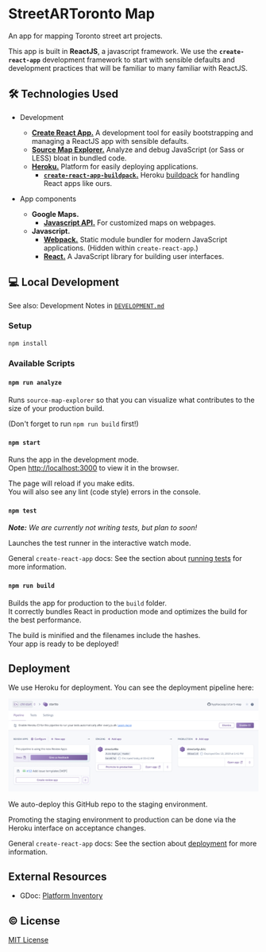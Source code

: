 # StreetARToronto Map

An app for mapping Toronto street art projects.

This app is built in **ReactJS**, a javascript framework. We use the
**`create-react-app`** development framework to start with sensible defaults
and development practices that will be familiar to many familiar with ReactJS.

## :hammer_and_wrench: Technologies Used

- Development
  - [**Create React App.**][create-react-app] A development tool for easily bootstrapping and managing a ReactJS app with sensible defaults. 
  - [**Source Map Explorer.**][source-map-explorer] Analyze and debug JavaScript (or Sass or LESS) bloat in bundled code.
  - [**Heroku.**][heroku] Platform for easily deploying applications.
    - [**`create-react-app-buildpack`.**][create-react-app-buildpack] Heroku
      [buildpack][heroku-buildpack] for handling React apps like ours.
- App components
  - **Google Maps.**
    - [**Javascript API.**][gmaps-js] For customized maps on webpages.
  - **Javascript.**
    - [**Webpack.**][webpack] Static module bundler for modern JavaScript applications. (Hidden within `create-react-app`.)
    - [**React.**][react] A JavaScript library for building user interfaces.

   [create-react-app]: https://create-react-app.dev/
   [source-map-explorer]: https://github.com/danvk/source-map-explorer
   [heroku]: https://www.heroku.com/what
   [heroku-buildpack]: https://devcenter.heroku.com/articles/buildpacks
   [create-react-app-buildpack]: https://github.com/mars/create-react-app-buildpack

   [gmaps-js]: https://developers.google.com/maps/documentation/javascript/tutorial
   [webpack]: https://webpack.js.org/concepts/
   [react]: https://reactjs.org/

## :computer: Local Development

See also: Development Notes in [`DEVELOPMENT.md`](/DEVELOPMENT.md)

### Setup

```
npm install
```

### Available Scripts

#### `npm run analyze`

Runs `source-map-explorer` so that you can visualize what contributes to the size of your production build.

(Don't forget to run `npm run build` first!)

#### `npm start`

Runs the app in the development mode.<br />
Open [http://localhost:3000](http://localhost:3000) to view it in the browser.

The page will reload if you make edits.<br />
You will also see any lint (code style) errors in the console.

#### `npm test`

_**Note:** We are currently not writing tests, but plan to soon!_

Launches the test runner in the interactive watch mode.<br />

General `create-react-app` docs: See the section about [running tests](https://facebook.github.io/create-react-app/docs/running-tests) for more information.

#### `npm run build`

Builds the app for production to the `build` folder.<br />
It correctly bundles React in production mode and optimizes the build for the best performance.

The build is minified and the filenames include the hashes.<br />
Your app is ready to be deployed!

## Deployment

We use Heroku for deployment. You can see the deployment pipeline here:

![Screenshot of Heroku pipeline](docs/heroku-pipeline-screenshot.png)

We auto-deploy this GitHub repo to the staging environment.

Promoting the staging environment to production can be done via the Heroku interface on acceptance changes.

General `create-react-app` docs: See the section about [deployment](https://facebook.github.io/create-react-app/docs/deployment) for more information.

## External Resources

- GDoc: [Platform Inventory][inventory]

## :copyright: License
[MIT License](https://tldrlegal.com/license/mit-license)

<!-- Links -->
   [inventory]: https://docs.google.com/document/d/1xdaF2JfF68RtSS5ajaOQFOfmvwG3YSSxuggum2jj9qc/edit
